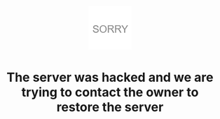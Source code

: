 <h1 style="text-align: center;"><img src="https://github.com/superofficial/MaxHype/blob/master/Website/export%20(1).png?raw=true" alt="" width="100" height="100" /></h1>
<h1 style="text-align: center;">The server was hacked and we are trying to contact the owner to restore the server</h1>

